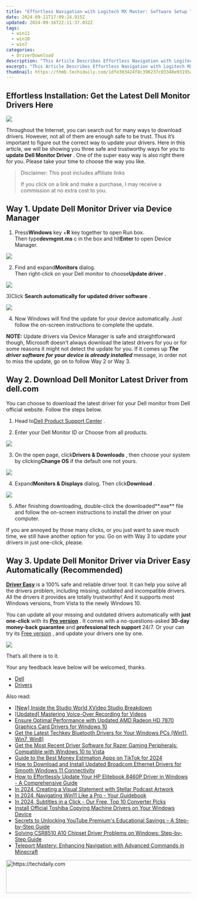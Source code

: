 ```yaml
---
title: "Effortless Navigation with Logitech MX Master: Software Setup Tutorials"
date: 2024-09-11T17:09:24.915Z
updated: 2024-09-16T22:11:37.032Z
tags:
  - win11
  - win10
  - win7
categories:
  - DriverDownload
description: "This Article Describes Effortless Navigation with Logitech MX Master: Software Setup Tutorials"
excerpt: "This Article Describes Effortless Navigation with Logitech MX Master: Software Setup Tutorials"
thumbnail: https://thmb.techidaily.com/1dfe303424f8c396237c03340e93195a76a2eb05110531a19fe5b1a551105a59.jpg
---
```


## Effortless Installation: Get the Latest Dell Monitor Drivers Here

![](https://images.drivereasy.com/wp-content/uploads/2017/05/1-39.jpg)

 Throughout the Internet, you can search out for many ways to download drivers. However, not all of them are enough safe to be trust. Thus it’s important to figure out the correct way to update your drivers. Here in this article, we will be showing you three safe and trustworthy ways for you to **update Dell Monitor Driver**  . One of the super easy way is also right there for you. Please take your time to choose the way you like.

>  Disclaimer: This post includes affiliate links
>
>  If you click on a link and make a purchase, I may receive a commission at no extra cost to you.
>

## **Way 1\. Update Dell Monitor Driver via Device Manager**

 1) Press**Windows** key +**R** key together to open Run box.  
 Then type**devmgmt.ms** c in the box and hit**Enter** to open Device Manager.

![](https://images.drivereasy.com/wp-content/uploads/2022/08/how-to-open-the-Device-Manager-Run-Command）.png)

 2) Find and expand**Monitors** dialog.  
 Then right-click on your Dell monitor to choose**Update driver** .

![](https://images.drivereasy.com/wp-content/uploads/2023/03/update-dell-monitor-driver-on-device-manager.png)

 3)Click **Search automatically for updated driver software** .

![](https://images.drivereasy.com/wp-content/uploads/2017/05/4-42.jpg)

4) Now Windows will find the update for your device automatically. Just follow the on-screen instructions to complete the update.

**NOTE:**  Update drivers via Device Manager is safe and straightforward though, Microsoft doesn’t always download the latest drivers for you or for some reasons it might not detect the update for you. If it comes up **_The driver software for your device is already installed_**  message, in order not to miss the update, go on to follow Way 2 or Way 3.

## Way 2\. Download Dell Monitor Latest Driver from dell.com

 You can choose to download the latest driver for your Dell monitor from Dell official website. Follow the steps below.

 1) Head to[Dell Product Support Center](https://shop-links.co/link/?exclusive=1&publisher_slug=itechdaily19598&url=http%3A%2F%2Fwww.dell.com%2Fsupport%2Fhome%2Fus%2Fen%2F19%2FProducts%3F%7Eck%3Dmn) .

 2) Enter your Dell Monitor ID or Choose from all products.

![](https://images.drivereasy.com/wp-content/uploads/2017/05/5-33.jpg)

 3) On the open page, click**Drivers & Downloads** , then choose your system by clicking**Change OS** if the default one not yours.

![](https://images.drivereasy.com/wp-content/uploads/2017/05/6-31.jpg)

 4) Expand**Monitors & Displays**  dialog. Then click**Download** .

![](https://images.drivereasy.com/wp-content/uploads/2017/05/7-20.jpg)

 5) After finishing downloading, double-click the downloaded**.exe** file and follow the on-screen instructions to install the driver on your computer.

 If you are annoyed by those many clicks, or you just want to save much time, we still have another option for you. Go on with Way 3 to update your drivers in just one-click, please.

## **Way 3\. Update Dell Monitor Driver via Driver Easy Automatically (Recommended)**

**[Driver Easy](https://tools.techidaily.com/drivereasy/download/)**  is  a 100% safe and reliable driver tool. It can help you solve all the drivers problem, including missing, outdated and incompatible drivers. All the drivers it provides are totally trustworthy! And it supports most Windows versions, from Vista to the newly Windows 10\.

 You can update all your missing and outdated drivers automatically with **just one-click** with its   **[Pro version](https://tools.techidaily.com/drivereasy/download/)** . It comes with a no-questions-asked **30-day money-back guarantee** and **professional tech support**  24/7\. Or your can try its [Free version](https://tools.techidaily.com/drivereasy/download/) , and update your drivers one by one.

![](https://images.drivereasy.com/wp-content/uploads/2023/03/Dell-monitor-driver-1200x900.png)

That’s all there is to it.

Your any feedback leave below will be welcomed, thanks.

* [Dell](https://tools.techidaily.com/drivereasy/download/)
* [Drivers](https://tools.techidaily.com/drivereasy/download/)

<ins class="adsbygoogle"
     style="display:block"
     data-ad-format="autorelaxed"
     data-ad-client="ca-pub-7571918770474297"
     data-ad-slot="1223367746"></ins>

<ins class="adsbygoogle"
     style="display:block"
     data-ad-client="ca-pub-7571918770474297"
     data-ad-slot="8358498916"
     data-ad-format="auto"
     data-full-width-responsive="true"></ins>

<span class="atpl-alsoreadstyle">Also read:</span>
<div><ul>
<li><a href="https://extra-approaches.techidaily.com/new-inside-the-studio-world-xvideo-studio-breakdown/"><u>[New] Inside the Studio World XVideo Studio Breakdown</u></a></li>
<li><a href="https://video-screen-grab.techidaily.com/updated-mastering-voice-over-recording-for-videos/"><u>[Updated] Mastering Voice-Over Recording for Videos</u></a></li>
<li><a href="https://win-amazing.techidaily.com/ensure-optimal-performance-with-updated-amd-radeon-hd-7870-graphics-card-drivers-for-windows-10/"><u>Ensure Optimal Performance with Updated AMD Radeon HD 7870 Graphics Card Drivers for Windows 10</u></a></li>
<li><a href="https://win-amazing.techidaily.com/get-the-latest-techkey-bluetooth-drivers-for-your-windows-pcs-win11-win7-win8/"><u>Get the Latest Techkey Bluetooth Drivers for Your Windows PCs (Win11, Win7, Win8)</u></a></li>
<li><a href="https://win-amazing.techidaily.com/get-the-most-recent-driver-software-for-razer-gaming-peripherals-compatible-with-windows-10-to-vista/"><u>Get the Most Recent Driver Software for Razer Gaming Peripherals: Compatible with Windows 10 to Vista</u></a></li>
<li><a href="https://tiktok-video-recordings.techidaily.com/guide-to-the-best-money-estimation-apps-on-tiktok-for-2024/"><u>Guide to the Best Money Estimation Apps on TikTok for 2024</u></a></li>
<li><a href="https://win-amazing.techidaily.com/how-to-download-and-install-updated-broadcom-ethernet-drivers-for-smooth-windows-11-connectivity/"><u>How to Download and Install Updated Broadcom Ethernet Drivers for Smooth Windows 11 Connectivity</u></a></li>
<li><a href="https://win-amazing.techidaily.com/how-to-effortlessly-update-your-hp-elitebook-8460p-driver-in-windows-a-comprehensive-guide/"><u>How to Effortlessly Update Your HP Elitebook 8460P Driver in Windows - A Comprehensive Guide</u></a></li>
<li><a href="https://extra-information.techidaily.com/in-2024-creating-a-visual-statement-with-stellar-podcast-artwork/"><u>In 2024, Creating a Visual Statement with Stellar Podcast Artwork</u></a></li>
<li><a href="https://extra-skills.techidaily.com/in-2024-navigating-win11-like-a-pro-your-guidebook/"><u>In 2024, Navigating Win11 Like a Pro - Your Guidebook</u></a></li>
<li><a href="https://article-posts.techidaily.com/in-2024-subtitles-in-a-click-our-free-top-10-converter-picks/"><u>In 2024, Subtitles in a Click - Our Free, Top 10 Converter Picks</u></a></li>
<li><a href="https://win-amazing.techidaily.com/install-official-toshiba-copying-machine-drivers-on-your-windows-device/"><u>Install Official Toshiba Copying Machine Drivers on Your Windows Device</u></a></li>
<li><a href="https://technical-tips.techidaily.com/secrets-to-unlocking-youtube-premiums-educational-savings-a-step-by-step-guide/"><u>Secrets to Unlocking YouTube Premium's Educational Savings – A Step-by-Step Guide</u></a></li>
<li><a href="https://win-amazing.techidaily.com/solving-csr8510-a10-chipset-driver-problems-on-windows-step-by-step-guide/"><u>Solving CSR8510 A10 Chipset Driver Problems on Windows: Step-by-Step Guide</u></a></li>
<li><a href="https://techno-recovery.techidaily.com/teleport-mastery-enhancing-navigation-with-advanced-commands-in-minecraft/"><u>Teleport Mastery: Enhancing Navigation with Advanced Commands in Minecraft</u></a></li>
</ul></div>

<!-- affiliate ads begin -->
<a href="https://appsumo.8odi.net/c/5597632/2123731/7443" target="_top" id="2123731">
  <img src="//a.impactradius-go.com/display-ad/7443-2123731" border="0" alt="https://techidaily.com" width="728" height="90"/>
</a>
<img height="0" width="0" src="https://appsumo.8odi.net/i/5597632/2123731/7443" style="position:absolute;visibility:hidden;" border="0" />
<!-- affiliate ads end -->

